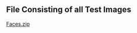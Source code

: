 ## File Consisting of all Test Images
[Faces.zip](https://github.com/qwertysbk/Face_Recognition_using_OpenCV/files/11758563/Faces.zip)
